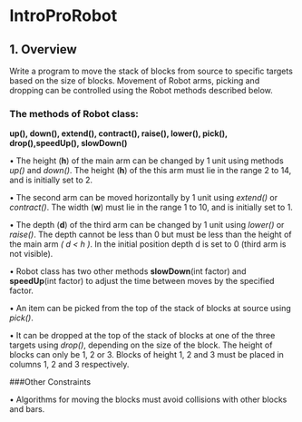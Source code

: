 # IntroProRobot
## 1. Overview

Write a program to move the stack of blocks from source to specific targets based on the size of blocks. Movement of Robot arms, picking and dropping can be controlled using the Robot methods described below. 

### The methods of Robot class: 
**up(), down(), extend(), contract(), raise(), lower(), pick(), drop(),speedUp(), slowDown()**

•	The height (**h**) of the main arm can be changed by 1 unit using methods *up()* and *down()*. The height (**h**) of the this arm must lie in the range 2 to 14, and is initially set to 2. 

•	The second arm can be moved horizontally by 1 unit using *extend()* or *contract()*. The width (**w**) must lie in the range 1 to 10, and is initially set to 1.  

•	The depth (**d**) of the third arm can be changed by 1 unit using *lower()* or *raise()*. The depth cannot be less than 0 but must be less than the height of the main arm *( d < h )*. In the initial position depth d is set to 0 (third arm is not visible).  

•	Robot class has two other methods **slowDown**(int factor) and **speedUp**(int factor) to adjust the time between moves by the specified factor.

•	An item can be picked from the top of the stack of blocks at source using *pick()*. 

•	It can be dropped at the top of the stack of blocks at one of the three targets using *drop()*, depending on the size of the block. The height of blocks can only be 1, 2 or 3. Blocks of height 1, 2 and 3 must be placed in columns 1, 2 and 3 respectively.

###Other Constraints

•	Algorithms for moving the blocks must avoid collisions with other blocks and bars.  

